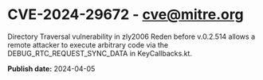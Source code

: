 # CVE-2024-29672 - cve@mitre.org

Directory Traversal vulnerability in zly2006 Reden before v.0.2.514 allows a remote attacker to execute arbitrary code via the DEBUG_RTC_REQUEST_SYNC_DATA in KeyCallbacks.kt.

**Publish date:** 2024-04-05
